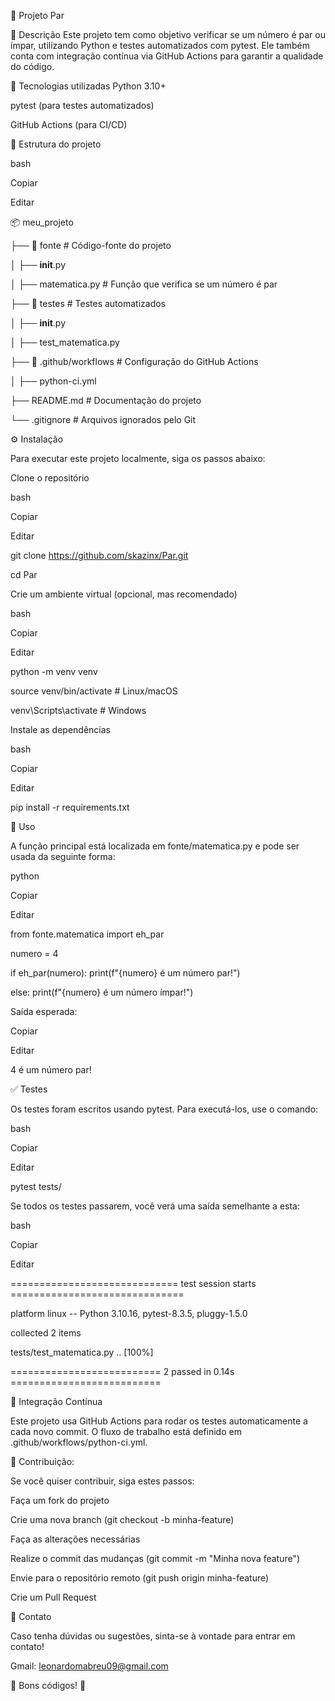 📌 Projeto Par

📖 Descrição
Este projeto tem como objetivo verificar se um número é par ou ímpar, utilizando Python e testes automatizados com pytest. 
Ele também conta com integração contínua via GitHub Actions para garantir a qualidade do código.

🚀 Tecnologias utilizadas
Python 3.10+

pytest (para testes automatizados)

GitHub Actions (para CI/CD)

📂 Estrutura do projeto

bash

Copiar

Editar

📦 meu_projeto

├── 📂 fonte            # Código-fonte do projeto

│   ├── __init__.py

│   ├── matematica.py   # Função que verifica se um número é par

├── 📂 testes           # Testes automatizados

│   ├── __init__.py

│   ├── test_matematica.py

├── 📂 .github/workflows # Configuração do GitHub Actions

│   ├── python-ci.yml

├── README.md           # Documentação do projeto

└── .gitignore          # Arquivos ignorados pelo Git

⚙️ Instalação

Para executar este projeto localmente, siga os passos abaixo:

Clone o repositório

bash

Copiar

Editar

git clone https://github.com/skazinx/Par.git

cd Par

Crie um ambiente virtual (opcional, mas recomendado)

bash

Copiar

Editar

python -m venv venv

source venv/bin/activate  # Linux/macOS

venv\Scripts\activate      # Windows

Instale as dependências

bash

Copiar

Editar

pip install -r requirements.txt

📌 Uso

A função principal está localizada em fonte/matematica.py e pode ser usada da seguinte forma:

python

Copiar

Editar

from fonte.matematica import eh_par

numero = 4

if eh_par(numero):
    print(f"{numero} é um número par!")
    
else:
    print(f"{numero} é um número ímpar!")
    
Saída esperada:

Copiar

Editar

4 é um número par!

✅ Testes

Os testes foram escritos usando pytest. Para executá-los, use o comando:

bash

Copiar

Editar

pytest tests/

Se todos os testes passarem, você verá uma saída semelhante a esta:

bash

Copiar

Editar

============================= test session starts ==============================

platform linux -- Python 3.10.16, pytest-8.3.5, pluggy-1.5.0

collected 2 items

tests/test_matematica.py ..    [100%]

========================== 2 passed in 0.14s ==========================

🔄 Integração Contínua

Este projeto usa GitHub Actions para rodar os testes automaticamente a cada novo commit. O fluxo de trabalho está definido em .github/workflows/python-ci.yml.

📌 Contribuição:

Se você quiser contribuir, siga estes passos:

Faça um fork do projeto

Crie uma nova branch (git checkout -b minha-feature)

Faça as alterações necessárias

Realize o commit das mudanças (git commit -m "Minha nova feature")

Envie para o repositório remoto (git push origin minha-feature)

Crie um Pull Request

📧 Contato

Caso tenha dúvidas ou sugestões, sinta-se à vontade para entrar em contato!

Gmail: leonardomabreu09@gmail.com

🚀 Bons códigos! 🚀
